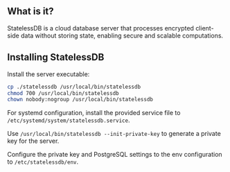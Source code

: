 ## What is it?

StatelessDB is a cloud database server that processes encrypted client-side data 
without storing state, enabling secure and scalable computations.

## Installing StatelessDB

Install the server executable:

```bash
cp ./statelessdb /usr/local/bin/statelessdb
chmod 700 /usr/local/bin/statelessdb
chown nobody:nogroup /usr/local/bin/statelessdb
```

For systemd configuration, install the provided service file to
`/etc/systemd/system/statelessdb.service`.

Use `/usr/local/bin/statelessdb --init-private-key` to generate a private key for the 
server.

Configure the private key and PostgreSQL settings to the env configuration to 
`/etc/statelessdb/env`.
